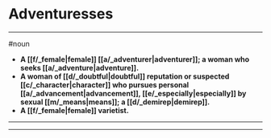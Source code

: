 # Adventuresses
---
#noun
- **A [[f/_female|female]] [[a/_adventurer|adventurer]]; a woman who seeks [[a/_adventure|adventure]].**
- **A woman of [[d/_doubtful|doubtful]] reputation or suspected [[c/_character|character]] who pursues personal [[a/_advancement|advancement]], [[e/_especially|especially]] by sexual [[m/_means|means]]; a [[d/_demirep|demirep]].**
- **A [[f/_female|female]] varietist.**
---
---
